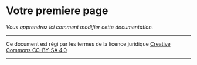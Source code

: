# Votre premiere page

*Vous apprendrez ici comment modifier cette documentation.*

---

Ce document est régi par les termes de la licence juridique [Creative Commons CC-BY-SA 4.0](https://creativecommons.org/licenses/by-sa/4.0/deed.fr) 

---

<style>
  .md-content__button {
    display: none;
  }
</style>
